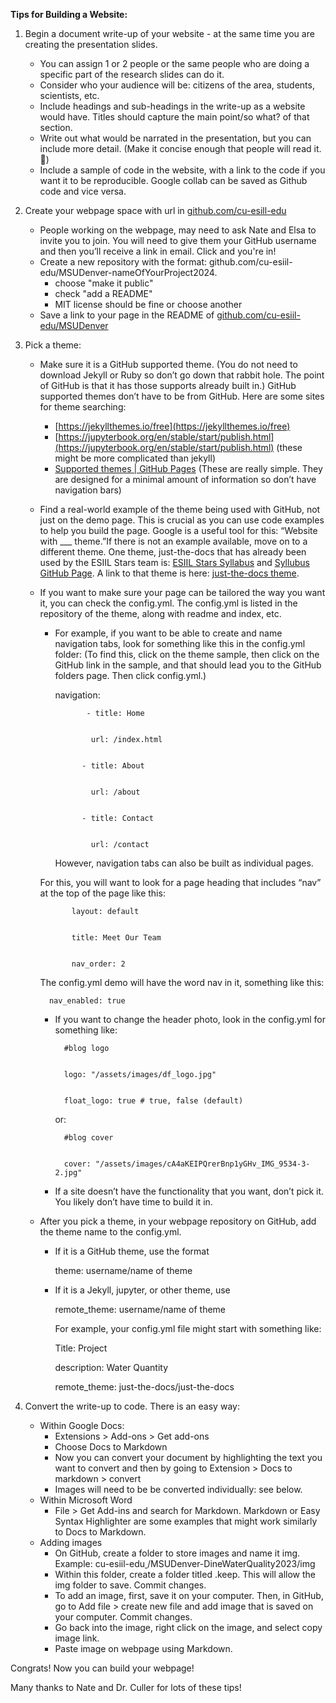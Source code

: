 **Tips for Building a Website:**



1. Begin a document write-up of your website - at the same time you are creating the presentation slides.  
    * You can assign 1 or 2 people or the same people who are doing a specific part of the research slides can do it.
    * Consider who your audience will be: citizens of the area, students, scientists, etc.
    * Include headings and sub-headings in the write-up as a website would have.  Titles should capture the main point/so what? of that section.
    * Write out what would be narrated in the presentation, but you can include more detail.  (Make it concise enough that people will read it. 🙂)
    * Include a sample of code in the website, with a link to the code if you want it to be reproducible.  Google collab can be saved as Github code and vice versa.
2. Create your webpage space with url in [github.com/cu-esill-edu](github.com/cu-esill-edu)
    * People working on the webpage, may need to ask Nate and Elsa to invite you to join.  You will need to give them your GitHub username and then you’ll receive a link in email.  Click and you're in!
    * Create a new repository with the format: github.com/cu-esiil-edu/MSUDenver-nameOfYourProject2024.
      	*  choose "make it public"
      	*  check "add a README"
      	*  MIT license should be fine or choose another
    * Save a link to your page in the README of [github.com/cu-esiil-edu/MSUDenver](github.com/cu-esiil-edu/MSUDenver)
3. Pick a theme:
    * Make sure it is a GitHub supported theme.  (You do not need to download Jekyll or Ruby so don’t go down that rabbit hole.  The point of GitHub is that it has those supports already built in.)  GitHub supported themes don’t have to be from GitHub.  Here are some sites for theme searching:
        * [https://jekyllthemes.io/free](https://jekyllthemes.io/free)
        * [https://jupyterbook.org/en/stable/start/publish.html](https://jupyterbook.org/en/stable/start/publish.html) (these might be more complicated than jekyll)
        * [Supported themes | GitHub Pages](https://pages.github.com/themes/) (These are really simple.  They are designed for a minimal amount of information so don’t have navigation bars)
    * Find a real-world example of the theme being used with GitHub, not just on the demo page.  This is crucial as you can use code examples to help you build the page.  Google is a useful tool for this: “Website with ___ theme.”If there is not an example available, move on to a different theme.  One theme, just-the-docs that has already been used by the ESIIL Stars team is: [ESIIL Stars Syllabus](https://cu-esiil-edu.github.io/stars-2024/) and  [Syllubus GitHub Page](https://github.com/cu-esiil-edu/stars-2024).  A link to that theme is here: [just-the-docs theme](https://github.com/just-the-docs/just-the-docs/tree/main).
    * If you want to make sure your page can be tailored the way you want it, you can check the config.yml.  The config.yml is listed in the repository of the theme, along with readme and index, etc.
        * For example, if you want to be able to create and name navigation tabs, look for something like this in the config.yml folder: (To find this, click on the theme sample, then click on the GitHub link in the sample, and that should lead you to the GitHub folders page.  Then click config.yml.) 

             navigation:


                     - title: Home


                      url: /index.html


                    - title: About


                      url: /about


                    - title: Contact


                      url: /contact


			However, navigation tabs can also be built as individual pages.

		For this, you will want to look for a page heading that includes “nav” at the top of the page like this:
 
 
        		 layout: default


        		 title: Meet Our Team

	
      			 nav_order: 2


        The config.yml demo will have the word nav in it,  something like this:


        	nav_enabled: true



        * If you want to change the header photo, look in the config.yml for something like: 

    			#blog logo


          		logo: "/assets/images/df_logo.jpg"


          		float_logo: true # true, false (default)
          
          or:
          
				#blog cover


				cover: "/assets/images/cA4aKEIPQrerBnp1yGHv_IMG_9534-3-2.jpg"

        * If a site doesn’t have the functionality that you want, don’t pick it.  You likely don’t have time to build it in. 
    * After you pick a theme, in your webpage repository on GitHub, add the theme name to the config.yml.	
        * If it is a GitHub theme, use the format

            theme: username/name of theme

        * If it is a Jekyll, jupyter, or other theme, use 

            remote_theme: username/name of theme


            For example, your config.yml file might start with something like:


            Title: Project


            description: Water Quantity


            remote_theme: just-the-docs/just-the-docs

4. Convert the write-up to code.  There is an easy way: 
    * Within Google Docs:
        * Extensions > Add-ons > Get add-ons
        * Choose Docs to Markdown
        * Now you can convert your document by highlighting the text you want to convert and then by going to Extension > Docs to markdown > convert
        * Images will need to be be converted individually: see below.
    * Within Microsoft Word
        * File > Get Add-ins and search for Markdown.  Markdown or Easy Syntax Highlighter are some examples that might work similarly to Docs to Markdown.
    * Adding images
        * On GitHub, create a folder to store images and name it img.  Example: cu-esiil-edu<span style="text-decoration:underline;"> </span>/MSUDenver-DineWaterQuality2023/img
        * Within this folder, create a folder titled .keep.  This will allow the img folder to save.  Commit changes.
        * To add an image, first, save it on your computer.  Then, in GitHub, go to Add file > create new file and add image that is saved on your computer.  Commit changes.
        * Go back into the image, right click on the image, and select copy image link.  
        * Paste image on webpage using Markdown.

Congrats!  Now you can build your webpage!

Many thanks to Nate and Dr. Culler for lots of these tips!
